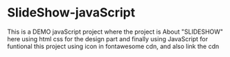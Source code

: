 # SlideShow-javaScript
This is a DEMO javaScript project where the project is About "SLIDESHOW"
here using html css for the design part and finally using JavaScript for funtional this project
using icon in fontawesome cdn, and also link the cdn
